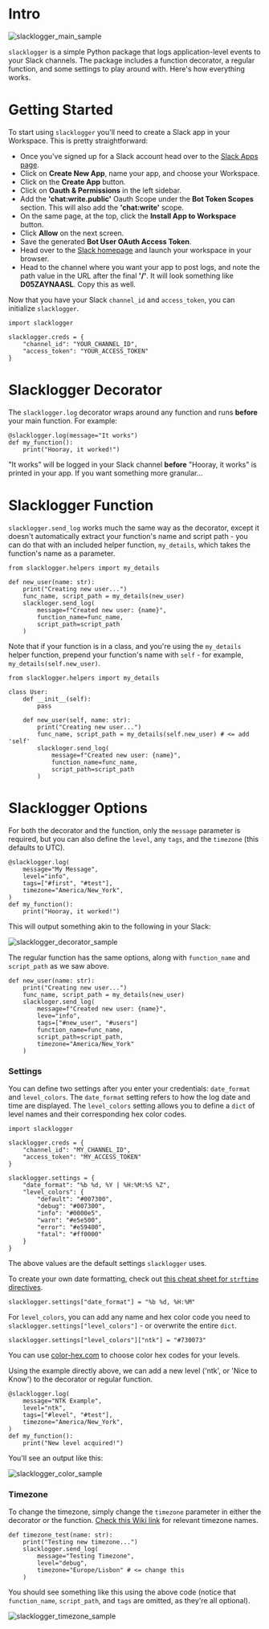 # Intro

![slacklogger_main_sample](sample_images/slacklogger_sample_1.png)

`slacklogger` is a simple Python package that logs
application-level events to your Slack channels. The
package includes a function decorator, a regular 
function, and some settings to play around with. 
Here's how everything works.

# Getting Started

To start using `slacklogger` you'll need to create
a Slack app in your Workspace. This is pretty
straightforward: 

* Once you've signed up for a Slack account head 
over to the 
[Slack Apps page](https://api.slack.com/apps).
* Click on **Create New App**, name your app, and
choose your Workspace. 
* Click on the **Create App** button.
* Click on **Oauth & Permissions** in the left
sidebar.
* Add the **'chat:write.public'** Oauth Scope 
under the **Bot Token Scopes** section. This
will also add the **'chat:write'** scope.
* On the same page, at the top, click the 
**Install App to Workspace** button.
* Click **Allow** on the next screen.
* Save the generated **Bot User OAuth Access Token**.
* Head over to the [Slack homepage](https://slack.com)
and launch your workspace in your browser. 
* Head to the channel where you want your app to 
post logs, and note the path value in the URL after
the final **'/'**. It will look something like 
**D05ZAYNAASL**. Copy this as well.

Now that you have your Slack `channel_id` and 
`access_token`, you can initialize `slacklogger`.

```
import slacklogger

slacklogger.creds = {
    "channel_id": "YOUR_CHANNEL_ID",
    "access_token": "YOUR_ACCESS_TOKEN"
}
```

# Slacklogger Decorator

The `slacklogger.log` decorator wraps around any
function and runs **before** your main function.
For example:

```
@slacklogger.log(message="It works")
def my_function():
    print("Hooray, it worked!")
``` 

"It works" will be logged in your Slack channel
**before** "Hooray, it works" is printed in your
app. If you want something more granular...

# Slacklogger Function

`slacklogger.send_log` works much the same way as 
the decorator, except it doesn't automatically
extract your function's name and script path -
you can do that with an included helper function,
`my_details`, which takes the function's name as 
a parameter. 

```
from slacklogger.helpers import my_details

def new_user(name: str):
    print("Creating new user...")
    func_name, script_path = my_details(new_user) 
    slackloger.send_log(
        message=f"Created new user: {name}",
        function_name=func_name,
        script_path=script_path
    )
``` 

Note that if your function is in a class, and you're
using the `my_details` helper function, prepend
your function's name with `self` - for example,
`my_details(self.new_user)`.

```
from slacklogger.helpers import my_details

class User:
    def __init__(self):
        pass

    def new_user(self, name: str):
        print("Creating new user...")
        func_name, script_path = my_details(self.new_user) # <= add 'self'
        slackloger.send_log(
            message=f"Created new user: {name}",
            function_name=func_name,
            script_path=script_path
        )
``` 

# Slacklogger Options

For both the decorator and the function, 
only the `message` parameter is
required, but you can also define the `level`, any
`tags`, and the `timezone` (this defaults to UTC).

```
@slacklogger.log(
    message="My Message",
    level="info",
    tags=["#first", "#test"],
    timezone="America/New_York",
)
def my_function():
    print("Hooray, it worked!")
```

This will output something akin to the
following in your Slack:

![slacklogger_decorator_sample](sample_images/slacklogger_sample_2.png)

The regular function has the same options, along with 
`function_name` and `script_path` as we saw above.

```
def new_user(name: str):
    print("Creating new user...")
    func_name, script_path = my_details(new_user) 
    slackloger.send_log(
        message=f"Created new user: {name}",
        leve="info",
        tags=["#new_user", "#users"]
        function_name=func_name,
        script_path=script_path,
        timezone="America/New_York"
    )
```

### Settings

You can define two settings after you enter
your credentials: `date_format` and `level_colors`.
The `date_format` setting refers to how the log date and time
are displayed. The `level_colors` setting allows
you to define a `dict` of level names and their
corresponding hex color codes.

``` 
import slacklogger

slacklogger.creds = {
    "channel_id": "MY_CHANNEL_ID",
    "access_token": "MY_ACCESS_TOKEN"
}

slacklogger.settings = {
    "date_format": "%b %d, %Y | %H:%M:%S %Z",
    "level_colors": {
        "default": "#007300",
        "debug": "#007300",
        "info": "#0000e5",
        "warn": "#e5e500",
        "error": "#e59400",
        "fatal": "#ff0000"
    }
}
```

The above values are the default settings
`slacklogger` uses. 

To create your own date formatting, 
check out [this cheat sheet for `strftime`
directives](https://strftime.org/).

```
slacklogger.settings["date_format"] = "%b %d, %H:%M"
```

For `level_colors`, you can add any name and hex
color code you need to 
`slacklogger.settings["level_colors"]` - or 
overwrite the entire `dict`.

```
slacklogger.settings["level_colors"]["ntk"] = "#730073"
```

You can use [color-hex.com](color-hex.com) to choose
color hex codes for your levels. 

Using the example directly above, we can add
a new level ('ntk', or 'Nice to Know') 
to the decorator or regular function.

```
@slacklogger.log(
    message="NTK Example",
    level="ntk",
    tags=["#level", "#test"],
    timezone="America/New_York",
)
def my_function():
    print("New level acquired!")
```

You'll see an output like this:

![slacklogger_color_sample](sample_images/slacklogger_sample_3.png)

### Timezone

To change the timezone, simply change the `timezone`
parameter in either the decorator or the function.
[Check this Wiki link](https://en.wikipedia.org/wiki/List_of_tz_database_time_zones) 
for relevant timezone names.

```
def timezone_test(name: str):
    print("Testing new timezone...")
    slacklogger.send_log(
        message="Testing Timezone",
        level="debug",
        timezone="Europe/Lisbon" # <= change this
    )
```

You should see something like this using the above
code (notice that `function_name`, `script_path`, 
and `tags` are omitted, as they're all optional).

![slacklogger_timezone_sample](sample_images/slacklogger_sample_4.png)
